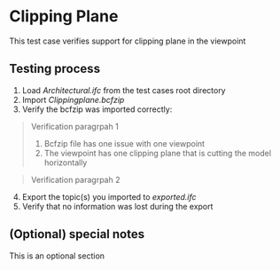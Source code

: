 # Clipping Plane

This test case verifies support for clipping plane in the viewpoint

## Testing process

1. Load _Architectural.ifc_ from the test cases root directory
2. Import _Clippingplane.bcfzip_
3. Verify the bcfzip was imported correctly:

> Verification paragrpah 1
> 1. Bcfzip file has one issue with one viewpoint
> 2. The viewpoint has one clipping plane that is cutting the model horizontally

> Verification paragrpah 2 

4. Export the topic(s) you imported to _exported.ifc_
5. Verify that no information was lost during the export

## (Optional) special notes

This is an optional section 

